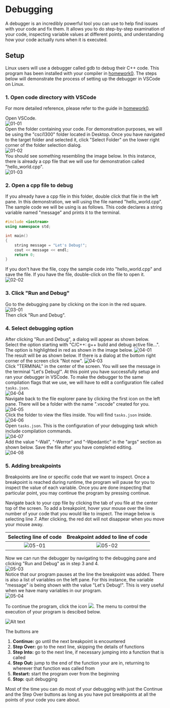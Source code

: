 # Debugging

A debugger is an incredibly powerful tool you can use to help find issues with your code and fix them. It allows you to do step-by-step examination of your code, inspecting variable values at different points, and understanding how your code actually runs when it is executed.

## Setup

Linux users will use a debugger called gdb to debug their C++ code. This program has been installed with your compiler in [homework0](../homework/homework0/homework0.md).
The steps below will demonstrate the process of setting up the debugger in VSCode on Linux.

### 1. Open code directory with VSCode
For more detailed reference, please refer to the guide in [homework0](../homework/homework0/homework0.md).

Open VSCode.  
![01-01](linux_images/01-01.png)  
Open the folder containing your code. For demonstration purposes, we will be using the "csci1300" folder located in Desktop. Once you have navigated to the target folder and selected it, click "Select Folder" on the lower right corner of the folder selection dialog.  
![01-02](linux_images/01-02.png)  
You should see something resembling the image below. In this instance, there is already a cpp file that we will use for demonstration called "hello_world.cpp".  
![01-03](linux_images/01-03.png)  

### 2. Open a cpp file to debug
If you already have a cpp file in this folder, double click that file in the left pane. In this demonstration, we will using the file named "hello_world.cpp".
The sample code we will be using is as follows. This code declares a string variable named "message" and prints it to the terminal.
```cpp
#include <iostream>
using namespace std;

int main()
{
    string message = "Let's Debug!";
    cout << message << endl;
    return 0;
}
```
If you don't have the file, copy the sample code into "hello_world.cpp" and save the file. If you have the file, double-click on the file to open it.  
![02-02](linux_images/02-02.png)  

### 3. Click "Run and Debug"
Go to the debugging pane by clicking on the icon in the red square.  
![03-01](linux_images/03-01.png)  
Then click "Run and Debug".  

### 4. Select debugging option
After clicking "Run and Debug", a dialog will appear as shown below.  
Select the option starting with "C/C++: g++ build and debug active file...". The option is highlighted in red as shown in the image below.
![04-01](linux_images/04-01.png)  
The result will be as shown below. If there is a dialog at the bottom right corner of the screen click "Not now".
![04-03](linux_images/04-03.png)  
Click "TERMINAL" in the center of the screen. You will see the message in the terminal "Let's Debug!". At this point you have successfully setup and ran your debugger in VSCode. To make the debugger to the same compilation flags that we use, we will have to edit a configuration file called ```tasks.json```.  
![04-04](linux_images/04-04.png)  
Navigate back to the file explorer pane by clicking the first icon on the left pane. There will be a folder with the name ".vscode" created for you.
![04-05](linux_images/04-05.png)  
Click the folder to view the files inside. You will find ```tasks.json``` inside.  
![04-06](linux_images/04-06.png)  
Open ```tasks.json```. This is the configuration of your debugging task which include compilation commands.  
![04-07](linux_images/04-07.png)  
Add the value "-Wall", "-Werror" and "-Wpedantic" in the "args" section as shown below. Save the file after you have completed editing.  
![04-08](linux_images/04-08.png)

### 5. Adding breakpoints
Breakpoints are line or specific code that we want to inspect. Once a breakpoint is reached during runtime, the program will pause for you to inspect the value of each variable. Once you are done inspecting that particular point, you may continue the program by pressing continue.

Navigate back to your cpp file by clicking the tab of you file at the center top of the screen. 
To add a breakpoint, hover your mouse over the line number of your code that you would like to inspect. The image below is selecting line 7. After clicking, the red dot will not disappear when you move your mouse away.  

|Selecting line of code|Breakpoint added to line of code|
|:----:|:----:|
|![05-01](linux_images/05-01.png) | ![05-02](linux_images/05-02.png)|  

Now we can run the debugger by navigating to the debugging pane and clicking "Run and Debug" as in step 3 and 4.  
![05-03](linux_images/05-03.png)  
Notice that our program pauses at the line the breakpoint was added. There is also a list of variables on the left pane. For this instance, the variable "message" is being shown with the value "Let's Debug!". This is very useful when we have many variables in our program.  
![05-04](linux_images/05-04.png)

To continue the program, click the icon ![](windows_images/continue_icon.png). The menu to control the execution of your program is descibed below.

![Alt text](images/debug_control.png)

The buttons are

1. <b>Continue:</b> go until the next breakpoint is encountered
2. <b>Step Over:</b> go to the next line, skipping the details of functions
3. <b>Step Into:</b> go to the next line, if necessary jumping into a function that is called
4. <b>Step Out:</b> jump to the end of the function your are in, returning to wherever that function was called from
5. <b>Restart:</b> start the program over from the beginning
6. <b>Stop:</b> quit debugging

Most of the time you can do most of your debugging with just the Continue and the Step Over buttons as long as you have put breakpoints at all the points of your code you care about.
